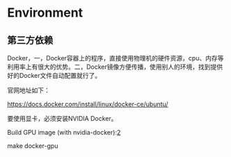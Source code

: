 # Environment

## 第三方依赖

Docker，一，Docker容器上的程序，直接使用物理机的硬件资源，cpu、内存等利用率上有很大的优势。二，Docker镜像方便传播，使用别人的环境，找到提供好的Docker文件自动配置就行了。

官网地址如下：

https://docs.docker.com/install/linux/docker-ce/ubuntu/

要使用显卡，必须安装NVIDIA Docker。

Build GPU image (with nvidia-docker):[2]

make docker-gpu



[1]: https://cloud.tencent.com/developer/article/1471594
[2]: https://stable-baselines.readthedocs.io/en/master/guide/install.html#openmpi
